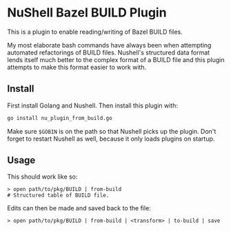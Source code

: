 # NuShell Bazel BUILD Plugin

This is a plugin to enable reading/writing of Bazel BUILD files.

My most elaborate bash commands have always been when attempting automated refactorings of BUILD files.
Nushell's structured data format lends itself much better to the complex format of a BUILD file and
this plugin attempts to make this format easier to work with.

## Install

First install Golang and Nushell. Then install this plugin with:

```bash
go install nu_plugin_from_build.go
```

Make sure `$GOBIN` is on the path so that Nushell picks up the plugin. Don't forget to restart Nushell
as well, because it only loads plugins on startup.

## Usage

This should work like so:

```nu
> open path/to/pkg/BUILD | from-build
# Structured table of BUILD file.
```

Edits can then be made and saved back to the file:

```nu
> open path/to/pkg/BUILD | from-build | <transform> | to-build | save
```
